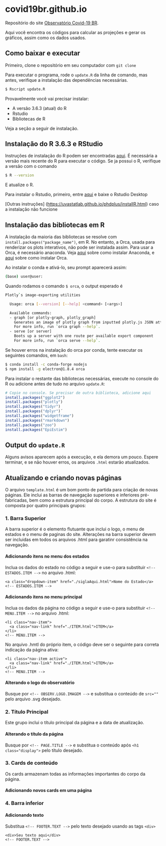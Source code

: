# covid19br.github.io
Repositório do site [Observatório Covid-19 BR](https://covid19br.github.io/). 

Aqui você encontra os códigos para calcular as projeções e gerar os gráficos, assim como os dados usados.
  
## Como baixar e executar

Primeiro, clone o repositório em seu computador com `git clone`

Para executar o programa, rode o `update.R` da linha de comando, mas antes, verifique a instalação das dependências necessárias.

```bash
$ Rscript update.R
```

Provavelmente você vai precisar instalar:

  - A versão 3.6.3 (atual) do R
  - Rstudio
  - Bibliotecas de R
  
Veja a seção a seguir de instalação.

## Instalação do R 3.6.3 e RStudio

Instruções de instalação do R podem ser encontradas [aqui](https://cran.r-project.org/). É necessária a versão mais recente do R para executar o código. Se ja possui o R, verifique a versão com o comando
```bash
$ R --version
```
E atualize o R.

Para instalar o Rstudio, primeiro, entre [aqui](https://rstudio.com/products/rstudio/download/) e baixe o Rstudio Desktop

[Outras instruções] (https://uvastatlab.github.io/phdplus/installR.html) caso a instalação não funcione

## Instalação das bibliotecas em R

A instalação da maioria das bibliotecas se resolve com `install.packages("package_name")`, em R. No entanto, a Orca, usada para renderizar os plots interativos, não pode ser instalada assim. Para usar a Orca, é necessário anaconda. Veja [aqui](https://docs.anaconda.com/anaconda/install/) sobre como instalar Anaconda, e [aqui](https://github.com/plotly/orca) sobre como instalar Orca.

Ao instalar o conda e ativá-lo, seu prompt aparecerá assim:

```bash
(base) user@user: 
```

Quando rodamos o comando `$ orca`, o output esperado é

```bash
Plotly`s image-exporting utilities

  Usage: orca [--version] [--help] <command> [<args>]

  Available commands:
  - graph [or plotly-graph, plotly_graph]
    Generates an image of plotly graph from inputted plotly.js JSON attributes.
    For more info, run `orca graph --help`.
  - serve [or server]
    Boots up a server with one route per available export component
    For more info, run `orca serve --help`.
```

Se houver erros na instalação do orca por conda, tente executar os seguintes comandos, em `bash`:

```bash
$ conda install -c conda-forge nodejs
$ npm install -g electron@1.8.4 orca
```

Para instalar o restante das bibliotecas necessárias, execute no console do R ou adicione antes de tudo no arquivo `update.R`:
```r
# Copie no console. Se precisar de outra biblioteca, adicione aqui
install.packages("ggplot2")
install.packages("plotly")
install.packages("tidyr")
install.packages("dplyr")´
install.packages("widgetframe")
install.packages("rmarkdown")
install.packages("zoo")
install.packages("EpiEstim")
```

## Output do `update.R`

Alguns avisos aparecem após a execução, e ela demora um pouco. Espere terminar, e se não houver erros, os arquivos `.html` estarão atualizados.

## Atualizando e criando novas páginas
O arquivo `template.html` é um bom ponto de partida para criação de novas páginas. Ele inclui as barras de navegação superiores e inferiores pré-fabricadas, bem como a estrutura principal do corpo.
A estrutura do site é composta por quatro principais grupos:

### 1. Barra Superior
A barra superior é o elemento flutuante que inclui o logo, o menu de estados e o menu de paginas do site.
Alterações na barra superior devem ser incluidas em todos os arquivos .html para garatinr consistência na navegação.

#### Adicionando itens no menu dos estados
Inclua os dados do estado no código a seguir e use-o para substituir ```<!-- ESTADOS.ITEM -->``` no arquivo .html:
```
<a class="dropdown-item" href="./siglaAqui.html">Nome do Estado</a>
<!-- ESTADOS.ITEM -->
```

#### Adicionando itens no menu principal
Inclua os dados da página no código a seguir e use-o para substituir ```<!-- MENU.ITEM -->``` no arquivo .html: 
```
<li class="nav-item">
  <a class="nav-link" href="./ITEM.html">ITEM</a>
</li>
<!-- MENU.ITEM -->
```
No arquivo .hmtl do próprio item, o código deve ser o seguinte para correta indicação da página ativa:
```
<li class="nav-item active">
  <a class="nav-link" href="./ITEM.html">ITEM</a>
</li>
<!-- MENU.ITEM -->
```

#### Alterando o logo do observatório
Busque por ```<!-- OBSERV.LOGO.IMAGEM -->``` e substitua o conteúdo de `src=""` pelo arquivo .svg desejado.

### 2. Título Principal
Este grupo inclui o título principal da página e a data de atualização.
#### Alterando o título da página
Busque por ```<!-- PAGE.TITLE -->``` e substitua o conteúdo após `<h1 class="display">` pelo título desejado.

### 3. Cards de conteúdo
Os cards armazenam todas as informações importantes do corpo da página.
#### Adicionando novos cards em uma página

### 4. Barra inferior
#### Adicionando texto
Substitua ```<!-- FOOTER.TEXT -->``` pelo texto desejado usando as tags ```<div>```
```
<div>Seu texto aqui</div>
<!-- FOOTER.TEXT -->
```
